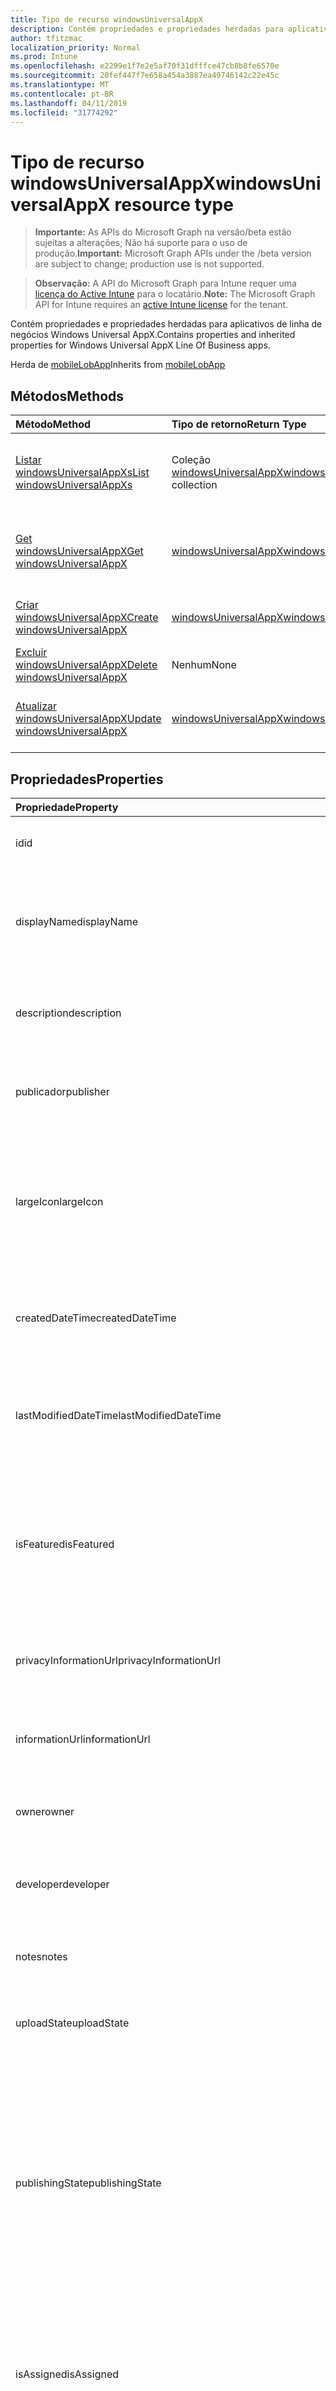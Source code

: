 ```yaml
---
title: Tipo de recurso windowsUniversalAppX
description: Contém propriedades e propriedades herdadas para aplicativos de linha de negócios Windows Universal AppX.
author: tfitzmac
localization_priority: Normal
ms.prod: Intune
ms.openlocfilehash: e2299e1f7e2e5af70f31dfffce47cb8b8fe6570e
ms.sourcegitcommit: 20fef447f7e658a454a3887ea49746142c22e45c
ms.translationtype: MT
ms.contentlocale: pt-BR
ms.lasthandoff: 04/11/2019
ms.locfileid: "31774292"
---
```

# <a name="windowsuniversalappx-resource-type"></a><span data-ttu-id="e6a1d-103">Tipo de recurso windowsUniversalAppX</span><span class="sxs-lookup"><span data-stu-id="e6a1d-103">windowsUniversalAppX resource type</span></span>

> <span data-ttu-id="e6a1d-104">**Importante:** As APIs do Microsoft Graph na versão/beta estão sujeitas a alterações; Não há suporte para o uso de produção.</span><span class="sxs-lookup"><span data-stu-id="e6a1d-104">**Important:** Microsoft Graph APIs under the /beta version are subject to change; production use is not supported.</span></span>

> <span data-ttu-id="e6a1d-105">**Observação:** A API do Microsoft Graph para Intune requer uma [licença do Active Intune](https://go.microsoft.com/fwlink/?linkid=839381) para o locatário.</span><span class="sxs-lookup"><span data-stu-id="e6a1d-105">**Note:** The Microsoft Graph API for Intune requires an [active Intune license](https://go.microsoft.com/fwlink/?linkid=839381) for the tenant.</span></span>

<span data-ttu-id="e6a1d-106">Contém propriedades e propriedades herdadas para aplicativos de linha de negócios Windows Universal AppX.</span><span class="sxs-lookup"><span data-stu-id="e6a1d-106">Contains properties and inherited properties for Windows Universal AppX Line Of Business apps.</span></span>


<span data-ttu-id="e6a1d-107">Herda de [mobileLobApp](../resources/intune-apps-mobilelobapp.md)</span><span class="sxs-lookup"><span data-stu-id="e6a1d-107">Inherits from [mobileLobApp](../resources/intune-apps-mobilelobapp.md)</span></span>

## <a name="methods"></a><span data-ttu-id="e6a1d-108">Métodos</span><span class="sxs-lookup"><span data-stu-id="e6a1d-108">Methods</span></span>
|<span data-ttu-id="e6a1d-109">Método</span><span class="sxs-lookup"><span data-stu-id="e6a1d-109">Method</span></span>|<span data-ttu-id="e6a1d-110">Tipo de retorno</span><span class="sxs-lookup"><span data-stu-id="e6a1d-110">Return Type</span></span>|<span data-ttu-id="e6a1d-111">Descrição</span><span class="sxs-lookup"><span data-stu-id="e6a1d-111">Description</span></span>|
|:---|:---|:---|
|[<span data-ttu-id="e6a1d-112">Listar windowsUniversalAppXs</span><span class="sxs-lookup"><span data-stu-id="e6a1d-112">List windowsUniversalAppXs</span></span>](../api/intune-apps-windowsuniversalappx-list.md)|<span data-ttu-id="e6a1d-113">Coleção [windowsUniversalAppX](../resources/intune-apps-windowsuniversalappx.md)</span><span class="sxs-lookup"><span data-stu-id="e6a1d-113">[windowsUniversalAppX](../resources/intune-apps-windowsuniversalappx.md) collection</span></span>|<span data-ttu-id="e6a1d-114">Lista propriedades e relações dos objetos [windowsUniversalAppX](../resources/intune-apps-windowsuniversalappx.md).</span><span class="sxs-lookup"><span data-stu-id="e6a1d-114">List properties and relationships of the [windowsUniversalAppX](../resources/intune-apps-windowsuniversalappx.md) objects.</span></span>|
|[<span data-ttu-id="e6a1d-115">Get windowsUniversalAppX</span><span class="sxs-lookup"><span data-stu-id="e6a1d-115">Get windowsUniversalAppX</span></span>](../api/intune-apps-windowsuniversalappx-get.md)|[<span data-ttu-id="e6a1d-116">windowsUniversalAppX</span><span class="sxs-lookup"><span data-stu-id="e6a1d-116">windowsUniversalAppX</span></span>](../resources/intune-apps-windowsuniversalappx.md)|<span data-ttu-id="e6a1d-117">Ler propriedades e relações do objeto [windowsUniversalAppX](../resources/intune-apps-windowsuniversalappx.md).</span><span class="sxs-lookup"><span data-stu-id="e6a1d-117">Read properties and relationships of the [windowsUniversalAppX](../resources/intune-apps-windowsuniversalappx.md) object.</span></span>|
|[<span data-ttu-id="e6a1d-118">Criar windowsUniversalAppX</span><span class="sxs-lookup"><span data-stu-id="e6a1d-118">Create windowsUniversalAppX</span></span>](../api/intune-apps-windowsuniversalappx-create.md)|[<span data-ttu-id="e6a1d-119">windowsUniversalAppX</span><span class="sxs-lookup"><span data-stu-id="e6a1d-119">windowsUniversalAppX</span></span>](../resources/intune-apps-windowsuniversalappx.md)|<span data-ttu-id="e6a1d-120">Cria um novo objeto [windowsUniversalAppX](../resources/intune-apps-windowsuniversalappx.md).</span><span class="sxs-lookup"><span data-stu-id="e6a1d-120">Create a new [windowsUniversalAppX](../resources/intune-apps-windowsuniversalappx.md) object.</span></span>|
|[<span data-ttu-id="e6a1d-121">Excluir windowsUniversalAppX</span><span class="sxs-lookup"><span data-stu-id="e6a1d-121">Delete windowsUniversalAppX</span></span>](../api/intune-apps-windowsuniversalappx-delete.md)|<span data-ttu-id="e6a1d-122">Nenhum</span><span class="sxs-lookup"><span data-stu-id="e6a1d-122">None</span></span>|<span data-ttu-id="e6a1d-123">Exclui um [windowsUniversalAppX](../resources/intune-apps-windowsuniversalappx.md).</span><span class="sxs-lookup"><span data-stu-id="e6a1d-123">Deletes a [windowsUniversalAppX](../resources/intune-apps-windowsuniversalappx.md).</span></span>|
|[<span data-ttu-id="e6a1d-124">Atualizar windowsUniversalAppX</span><span class="sxs-lookup"><span data-stu-id="e6a1d-124">Update windowsUniversalAppX</span></span>](../api/intune-apps-windowsuniversalappx-update.md)|[<span data-ttu-id="e6a1d-125">windowsUniversalAppX</span><span class="sxs-lookup"><span data-stu-id="e6a1d-125">windowsUniversalAppX</span></span>](../resources/intune-apps-windowsuniversalappx.md)|<span data-ttu-id="e6a1d-126">Atualiza as propriedades de um objeto [windowsUniversalAppX](../resources/intune-apps-windowsuniversalappx.md).</span><span class="sxs-lookup"><span data-stu-id="e6a1d-126">Update the properties of a [windowsUniversalAppX](../resources/intune-apps-windowsuniversalappx.md) object.</span></span>|

## <a name="properties"></a><span data-ttu-id="e6a1d-127">Propriedades</span><span class="sxs-lookup"><span data-stu-id="e6a1d-127">Properties</span></span>
|<span data-ttu-id="e6a1d-128">Propriedade</span><span class="sxs-lookup"><span data-stu-id="e6a1d-128">Property</span></span>|<span data-ttu-id="e6a1d-129">Tipo</span><span class="sxs-lookup"><span data-stu-id="e6a1d-129">Type</span></span>|<span data-ttu-id="e6a1d-130">Descrição</span><span class="sxs-lookup"><span data-stu-id="e6a1d-130">Description</span></span>|
|:---|:---|:---|
|<span data-ttu-id="e6a1d-131">id</span><span class="sxs-lookup"><span data-stu-id="e6a1d-131">id</span></span>|<span data-ttu-id="e6a1d-132">String</span><span class="sxs-lookup"><span data-stu-id="e6a1d-132">String</span></span>|<span data-ttu-id="e6a1d-133">Chave da entidade.</span><span class="sxs-lookup"><span data-stu-id="e6a1d-133">Key of the entity.</span></span> <span data-ttu-id="e6a1d-134">Herdado de [mobileApp](../resources/intune-apps-mobileapp.md)</span><span class="sxs-lookup"><span data-stu-id="e6a1d-134">Inherited from [mobileApp](../resources/intune-apps-mobileapp.md)</span></span>|
|<span data-ttu-id="e6a1d-135">displayName</span><span class="sxs-lookup"><span data-stu-id="e6a1d-135">displayName</span></span>|<span data-ttu-id="e6a1d-136">Cadeia de caracteres</span><span class="sxs-lookup"><span data-stu-id="e6a1d-136">String</span></span>|<span data-ttu-id="e6a1d-137">O título do aplicativo importado ou definido pelo administrador.</span><span class="sxs-lookup"><span data-stu-id="e6a1d-137">The admin provided or imported title of the app.</span></span> <span data-ttu-id="e6a1d-138">Herdado de [mobileApp](../resources/intune-apps-mobileapp.md)</span><span class="sxs-lookup"><span data-stu-id="e6a1d-138">Inherited from [mobileApp](../resources/intune-apps-mobileapp.md)</span></span>|
|<span data-ttu-id="e6a1d-139">description</span><span class="sxs-lookup"><span data-stu-id="e6a1d-139">description</span></span>|<span data-ttu-id="e6a1d-140">String</span><span class="sxs-lookup"><span data-stu-id="e6a1d-140">String</span></span>|<span data-ttu-id="e6a1d-141">A descrição do aplicativo.</span><span class="sxs-lookup"><span data-stu-id="e6a1d-141">The description of the app.</span></span> <span data-ttu-id="e6a1d-142">Herdado de [mobileApp](../resources/intune-apps-mobileapp.md)</span><span class="sxs-lookup"><span data-stu-id="e6a1d-142">Inherited from [mobileApp](../resources/intune-apps-mobileapp.md)</span></span>|
|<span data-ttu-id="e6a1d-143">publicador</span><span class="sxs-lookup"><span data-stu-id="e6a1d-143">publisher</span></span>|<span data-ttu-id="e6a1d-144">Cadeia de caracteres</span><span class="sxs-lookup"><span data-stu-id="e6a1d-144">String</span></span>|<span data-ttu-id="e6a1d-145">O publicador do aplicativo.</span><span class="sxs-lookup"><span data-stu-id="e6a1d-145">The publisher of the app.</span></span> <span data-ttu-id="e6a1d-146">Herdado de [mobileApp](../resources/intune-apps-mobileapp.md)</span><span class="sxs-lookup"><span data-stu-id="e6a1d-146">Inherited from [mobileApp](../resources/intune-apps-mobileapp.md)</span></span>|
|<span data-ttu-id="e6a1d-147">largeIcon</span><span class="sxs-lookup"><span data-stu-id="e6a1d-147">largeIcon</span></span>|[<span data-ttu-id="e6a1d-148">mimeContent</span><span class="sxs-lookup"><span data-stu-id="e6a1d-148">mimeContent</span></span>](../resources/intune-shared-mimecontent.md)|<span data-ttu-id="e6a1d-149">O ícone grande, a ser exibido nos detalhes do aplicativo e usado para o carregamento do ícone.</span><span class="sxs-lookup"><span data-stu-id="e6a1d-149">The large icon, to be displayed in the app details and used for upload of the icon.</span></span> <span data-ttu-id="e6a1d-150">Herdado de [mobileApp](../resources/intune-apps-mobileapp.md)</span><span class="sxs-lookup"><span data-stu-id="e6a1d-150">Inherited from [mobileApp](../resources/intune-apps-mobileapp.md)</span></span>|
|<span data-ttu-id="e6a1d-151">createdDateTime</span><span class="sxs-lookup"><span data-stu-id="e6a1d-151">createdDateTime</span></span>|<span data-ttu-id="e6a1d-152">DateTimeOffset</span><span class="sxs-lookup"><span data-stu-id="e6a1d-152">DateTimeOffset</span></span>|<span data-ttu-id="e6a1d-153">A data e a hora da criação do aplicativo.</span><span class="sxs-lookup"><span data-stu-id="e6a1d-153">The date and time the app was created.</span></span> <span data-ttu-id="e6a1d-154">Herdado de [mobileApp](../resources/intune-apps-mobileapp.md)</span><span class="sxs-lookup"><span data-stu-id="e6a1d-154">Inherited from [mobileApp](../resources/intune-apps-mobileapp.md)</span></span>|
|<span data-ttu-id="e6a1d-155">lastModifiedDateTime</span><span class="sxs-lookup"><span data-stu-id="e6a1d-155">lastModifiedDateTime</span></span>|<span data-ttu-id="e6a1d-156">DateTimeOffset</span><span class="sxs-lookup"><span data-stu-id="e6a1d-156">DateTimeOffset</span></span>|<span data-ttu-id="e6a1d-157">A data e a hora que o aplicativo foi modificado pela última vez.</span><span class="sxs-lookup"><span data-stu-id="e6a1d-157">The date and time the app was last modified.</span></span> <span data-ttu-id="e6a1d-158">Herdado de [mobileApp](../resources/intune-apps-mobileapp.md)</span><span class="sxs-lookup"><span data-stu-id="e6a1d-158">Inherited from [mobileApp](../resources/intune-apps-mobileapp.md)</span></span>|
|<span data-ttu-id="e6a1d-159">isFeatured</span><span class="sxs-lookup"><span data-stu-id="e6a1d-159">isFeatured</span></span>|<span data-ttu-id="e6a1d-160">Boolean</span><span class="sxs-lookup"><span data-stu-id="e6a1d-160">Boolean</span></span>|<span data-ttu-id="e6a1d-161">O valor que indica se o aplicativo está marcado como em destaque pelo administrador. Herdado de [mobileApp](../resources/intune-apps-mobileapp.md)</span><span class="sxs-lookup"><span data-stu-id="e6a1d-161">The value indicating whether the app is marked as featured by the admin. Inherited from [mobileApp](../resources/intune-apps-mobileapp.md)</span></span>|
|<span data-ttu-id="e6a1d-162">privacyInformationUrl</span><span class="sxs-lookup"><span data-stu-id="e6a1d-162">privacyInformationUrl</span></span>|<span data-ttu-id="e6a1d-163">Cadeia de caracteres</span><span class="sxs-lookup"><span data-stu-id="e6a1d-163">String</span></span>|<span data-ttu-id="e6a1d-164">A URL da declaração de privacidade.</span><span class="sxs-lookup"><span data-stu-id="e6a1d-164">The privacy statement Url.</span></span> <span data-ttu-id="e6a1d-165">Herdado de [mobileApp](../resources/intune-apps-mobileapp.md)</span><span class="sxs-lookup"><span data-stu-id="e6a1d-165">Inherited from [mobileApp](../resources/intune-apps-mobileapp.md)</span></span>|
|<span data-ttu-id="e6a1d-166">informationUrl</span><span class="sxs-lookup"><span data-stu-id="e6a1d-166">informationUrl</span></span>|<span data-ttu-id="e6a1d-167">Cadeia de caracteres</span><span class="sxs-lookup"><span data-stu-id="e6a1d-167">String</span></span>|<span data-ttu-id="e6a1d-168">A URL de informações adicionais.</span><span class="sxs-lookup"><span data-stu-id="e6a1d-168">The more information Url.</span></span> <span data-ttu-id="e6a1d-169">Herdado de [mobileApp](../resources/intune-apps-mobileapp.md)</span><span class="sxs-lookup"><span data-stu-id="e6a1d-169">Inherited from [mobileApp](../resources/intune-apps-mobileapp.md)</span></span>|
|<span data-ttu-id="e6a1d-170">owner</span><span class="sxs-lookup"><span data-stu-id="e6a1d-170">owner</span></span>|<span data-ttu-id="e6a1d-171">Cadeia de caracteres</span><span class="sxs-lookup"><span data-stu-id="e6a1d-171">String</span></span>|<span data-ttu-id="e6a1d-172">O proprietário do conteúdo.</span><span class="sxs-lookup"><span data-stu-id="e6a1d-172">The owner of the app.</span></span> <span data-ttu-id="e6a1d-173">Herdado de [mobileApp](../resources/intune-apps-mobileapp.md)</span><span class="sxs-lookup"><span data-stu-id="e6a1d-173">Inherited from [mobileApp](../resources/intune-apps-mobileapp.md)</span></span>|
|<span data-ttu-id="e6a1d-174">developer</span><span class="sxs-lookup"><span data-stu-id="e6a1d-174">developer</span></span>|<span data-ttu-id="e6a1d-175">Cadeia de caracteres</span><span class="sxs-lookup"><span data-stu-id="e6a1d-175">String</span></span>|<span data-ttu-id="e6a1d-176">O desenvolvedor do aplicativo.</span><span class="sxs-lookup"><span data-stu-id="e6a1d-176">The developer of the app.</span></span> <span data-ttu-id="e6a1d-177">Herdado de [mobileApp](../resources/intune-apps-mobileapp.md)</span><span class="sxs-lookup"><span data-stu-id="e6a1d-177">Inherited from [mobileApp](../resources/intune-apps-mobileapp.md)</span></span>|
|<span data-ttu-id="e6a1d-178">notes</span><span class="sxs-lookup"><span data-stu-id="e6a1d-178">notes</span></span>|<span data-ttu-id="e6a1d-179">Cadeia de caracteres</span><span class="sxs-lookup"><span data-stu-id="e6a1d-179">String</span></span>|<span data-ttu-id="e6a1d-180">Anotações do aplicativo.</span><span class="sxs-lookup"><span data-stu-id="e6a1d-180">Notes for the app.</span></span> <span data-ttu-id="e6a1d-181">Herdado de [mobileApp](../resources/intune-apps-mobileapp.md)</span><span class="sxs-lookup"><span data-stu-id="e6a1d-181">Inherited from [mobileApp](../resources/intune-apps-mobileapp.md)</span></span>|
|<span data-ttu-id="e6a1d-182">uploadState</span><span class="sxs-lookup"><span data-stu-id="e6a1d-182">uploadState</span></span>|<span data-ttu-id="e6a1d-183">Int32</span><span class="sxs-lookup"><span data-stu-id="e6a1d-183">Int32</span></span>|<span data-ttu-id="e6a1d-184">O estado de upload.</span><span class="sxs-lookup"><span data-stu-id="e6a1d-184">The upload state.</span></span> <span data-ttu-id="e6a1d-185">Herdado de [mobileApp](../resources/intune-apps-mobileapp.md)</span><span class="sxs-lookup"><span data-stu-id="e6a1d-185">Inherited from [mobileApp](../resources/intune-apps-mobileapp.md)</span></span>|
|<span data-ttu-id="e6a1d-186">publishingState</span><span class="sxs-lookup"><span data-stu-id="e6a1d-186">publishingState</span></span>|[<span data-ttu-id="e6a1d-187">mobileAppPublishingState</span><span class="sxs-lookup"><span data-stu-id="e6a1d-187">mobileAppPublishingState</span></span>](../resources/intune-apps-mobileapppublishingstate.md)|<span data-ttu-id="e6a1d-188">O estado de publicação do aplicativo.</span><span class="sxs-lookup"><span data-stu-id="e6a1d-188">The publishing state for the app.</span></span> <span data-ttu-id="e6a1d-189">O aplicativo não pode ser assinado, a menos que ele seja publicado.</span><span class="sxs-lookup"><span data-stu-id="e6a1d-189">The app cannot be assigned unless the app is published.</span></span> <span data-ttu-id="e6a1d-190">Herdado de [mobileApp](../resources/intune-apps-mobileapp.md).</span><span class="sxs-lookup"><span data-stu-id="e6a1d-190">Inherited from [mobileApp](../resources/intune-apps-mobileapp.md).</span></span> <span data-ttu-id="e6a1d-191">Os valores possíveis são: `notPublished`, `processing`, `published`.</span><span class="sxs-lookup"><span data-stu-id="e6a1d-191">Possible values are: `notPublished`, `processing`, `published`.</span></span>|
|<span data-ttu-id="e6a1d-192">isAssigned</span><span class="sxs-lookup"><span data-stu-id="e6a1d-192">isAssigned</span></span>|<span data-ttu-id="e6a1d-193">Boolean</span><span class="sxs-lookup"><span data-stu-id="e6a1d-193">Boolean</span></span>|<span data-ttu-id="e6a1d-194">O valor que indica se o aplicativo é atribuído a pelo menos um grupo.</span><span class="sxs-lookup"><span data-stu-id="e6a1d-194">The value indicating whether the app is assigned to at least one group.</span></span> <span data-ttu-id="e6a1d-195">Herdado de [mobileApp](../resources/intune-apps-mobileapp.md)</span><span class="sxs-lookup"><span data-stu-id="e6a1d-195">Inherited from [mobileApp](../resources/intune-apps-mobileapp.md)</span></span>|
|<span data-ttu-id="e6a1d-196">roleScopeTagIds</span><span class="sxs-lookup"><span data-stu-id="e6a1d-196">roleScopeTagIds</span></span>|<span data-ttu-id="e6a1d-197">Coleção String</span><span class="sxs-lookup"><span data-stu-id="e6a1d-197">String collection</span></span>|<span data-ttu-id="e6a1d-198">Lista de IDs de marca de escopo para este aplicativo móvel.</span><span class="sxs-lookup"><span data-stu-id="e6a1d-198">List of scope tag ids for this mobile app.</span></span> <span data-ttu-id="e6a1d-199">Herdado de [mobileApp](../resources/intune-apps-mobileapp.md)</span><span class="sxs-lookup"><span data-stu-id="e6a1d-199">Inherited from [mobileApp](../resources/intune-apps-mobileapp.md)</span></span>|
|<span data-ttu-id="e6a1d-200">dependentAppCount</span><span class="sxs-lookup"><span data-stu-id="e6a1d-200">dependentAppCount</span></span>|<span data-ttu-id="e6a1d-201">Int32</span><span class="sxs-lookup"><span data-stu-id="e6a1d-201">Int32</span></span>|<span data-ttu-id="e6a1d-202">O número total de dependências do aplicativo filho.</span><span class="sxs-lookup"><span data-stu-id="e6a1d-202">The total number of dependencies the child app has.</span></span> <span data-ttu-id="e6a1d-203">Herdado de [mobileApp](../resources/intune-apps-mobileapp.md)</span><span class="sxs-lookup"><span data-stu-id="e6a1d-203">Inherited from [mobileApp](../resources/intune-apps-mobileapp.md)</span></span>|
|<span data-ttu-id="e6a1d-204">committedContentVersion</span><span class="sxs-lookup"><span data-stu-id="e6a1d-204">committedContentVersion</span></span>|<span data-ttu-id="e6a1d-205">Cadeia de caracteres</span><span class="sxs-lookup"><span data-stu-id="e6a1d-205">String</span></span>|<span data-ttu-id="e6a1d-206">A versão do conteúdo interno confirmado.</span><span class="sxs-lookup"><span data-stu-id="e6a1d-206">The internal committed content version.</span></span> <span data-ttu-id="e6a1d-207">Herdado de [mobileLobApp](../resources/intune-apps-mobilelobapp.md)</span><span class="sxs-lookup"><span data-stu-id="e6a1d-207">Inherited from [mobileLobApp](../resources/intune-apps-mobilelobapp.md)</span></span>|
|<span data-ttu-id="e6a1d-208">fileName</span><span class="sxs-lookup"><span data-stu-id="e6a1d-208">fileName</span></span>|<span data-ttu-id="e6a1d-209">String</span><span class="sxs-lookup"><span data-stu-id="e6a1d-209">String</span></span>|<span data-ttu-id="e6a1d-210">O nome do arquivo do aplicativo Lob principal.</span><span class="sxs-lookup"><span data-stu-id="e6a1d-210">The name of the main Lob application file.</span></span> <span data-ttu-id="e6a1d-211">Herdado de [mobileLobApp](../resources/intune-apps-mobilelobapp.md)</span><span class="sxs-lookup"><span data-stu-id="e6a1d-211">Inherited from [mobileLobApp](../resources/intune-apps-mobilelobapp.md)</span></span>|
|<span data-ttu-id="e6a1d-212">size</span><span class="sxs-lookup"><span data-stu-id="e6a1d-212">size</span></span>|<span data-ttu-id="e6a1d-213">Int64</span><span class="sxs-lookup"><span data-stu-id="e6a1d-213">Int64</span></span>|<span data-ttu-id="e6a1d-214">O tamanho total, incluindo todos os arquivos carregados.</span><span class="sxs-lookup"><span data-stu-id="e6a1d-214">The total size, including all uploaded files.</span></span> <span data-ttu-id="e6a1d-215">Herdado de [mobileLobApp](../resources/intune-apps-mobilelobapp.md)</span><span class="sxs-lookup"><span data-stu-id="e6a1d-215">Inherited from [mobileLobApp](../resources/intune-apps-mobilelobapp.md)</span></span>|
|<span data-ttu-id="e6a1d-216">applicableArchitectures</span><span class="sxs-lookup"><span data-stu-id="e6a1d-216">applicableArchitectures</span></span>|[<span data-ttu-id="e6a1d-217">windowsArchitecture</span><span class="sxs-lookup"><span data-stu-id="e6a1d-217">windowsArchitecture</span></span>](../resources/intune-apps-windowsarchitecture.md)|<span data-ttu-id="e6a1d-218">As arquiteturas do Windows nas quais este aplicativo pode ser executado.</span><span class="sxs-lookup"><span data-stu-id="e6a1d-218">The Windows architecture(s) for which this app can run on.</span></span> <span data-ttu-id="e6a1d-219">Os valores possíveis são: `none`, `x86`, `x64`, `arm`, `neutral`, `arm64`.</span><span class="sxs-lookup"><span data-stu-id="e6a1d-219">Possible values are: `none`, `x86`, `x64`, `arm`, `neutral`, `arm64`.</span></span>|
|<span data-ttu-id="e6a1d-220">applicableDeviceTypes</span><span class="sxs-lookup"><span data-stu-id="e6a1d-220">applicableDeviceTypes</span></span>|[<span data-ttu-id="e6a1d-221">windowsDeviceType</span><span class="sxs-lookup"><span data-stu-id="e6a1d-221">windowsDeviceType</span></span>](../resources/intune-apps-windowsdevicetype.md)|<span data-ttu-id="e6a1d-222">Os tipos de dispositivos Windows nos quais este aplicativo pode ser executado.</span><span class="sxs-lookup"><span data-stu-id="e6a1d-222">The Windows device type(s) for which this app can run on.</span></span> <span data-ttu-id="e6a1d-223">Os valores possíveis são: `none`, `desktop`, `mobile`, `holographic`, `team`.</span><span class="sxs-lookup"><span data-stu-id="e6a1d-223">Possible values are: `none`, `desktop`, `mobile`, `holographic`, `team`.</span></span>|
|<span data-ttu-id="e6a1d-224">identityName</span><span class="sxs-lookup"><span data-stu-id="e6a1d-224">identityName</span></span>|<span data-ttu-id="e6a1d-225">Cadeia de caracteres</span><span class="sxs-lookup"><span data-stu-id="e6a1d-225">String</span></span>|<span data-ttu-id="e6a1d-226">O Nome da Identidade.</span><span class="sxs-lookup"><span data-stu-id="e6a1d-226">The Identity Name.</span></span>|
|<span data-ttu-id="e6a1d-227">identityPublisherHash</span><span class="sxs-lookup"><span data-stu-id="e6a1d-227">identityPublisherHash</span></span>|<span data-ttu-id="e6a1d-228">Cadeia de caracteres</span><span class="sxs-lookup"><span data-stu-id="e6a1d-228">String</span></span>|<span data-ttu-id="e6a1d-229">O Hash do Publicador de Identidade.</span><span class="sxs-lookup"><span data-stu-id="e6a1d-229">The Identity Publisher Hash.</span></span>|
|<span data-ttu-id="e6a1d-230">identityResourceIdentifier</span><span class="sxs-lookup"><span data-stu-id="e6a1d-230">identityResourceIdentifier</span></span>|<span data-ttu-id="e6a1d-231">Cadeia de caracteres</span><span class="sxs-lookup"><span data-stu-id="e6a1d-231">String</span></span>|<span data-ttu-id="e6a1d-232">O Identificador de Recurso da Identidade.</span><span class="sxs-lookup"><span data-stu-id="e6a1d-232">The Identity Resource Identifier.</span></span>|
|<span data-ttu-id="e6a1d-233">isBundle</span><span class="sxs-lookup"><span data-stu-id="e6a1d-233">isBundle</span></span>|<span data-ttu-id="e6a1d-234">Boolean</span><span class="sxs-lookup"><span data-stu-id="e6a1d-234">Boolean</span></span>|<span data-ttu-id="e6a1d-235">Se o aplicativo é um pacote ou não.</span><span class="sxs-lookup"><span data-stu-id="e6a1d-235">Whether or not the app is a bundle.</span></span>|
|<span data-ttu-id="e6a1d-236">minimumSupportedOperatingSystem</span><span class="sxs-lookup"><span data-stu-id="e6a1d-236">minimumSupportedOperatingSystem</span></span>|[<span data-ttu-id="e6a1d-237">windowsMinimumOperatingSystem</span><span class="sxs-lookup"><span data-stu-id="e6a1d-237">windowsMinimumOperatingSystem</span></span>](../resources/intune-apps-windowsminimumoperatingsystem.md)|<span data-ttu-id="e6a1d-238">O valor do sistema de operacional mínimo aplicável.</span><span class="sxs-lookup"><span data-stu-id="e6a1d-238">The value for the minimum applicable operating system.</span></span>|
|<span data-ttu-id="e6a1d-239">identityVersion</span><span class="sxs-lookup"><span data-stu-id="e6a1d-239">identityVersion</span></span>|<span data-ttu-id="e6a1d-240">String</span><span class="sxs-lookup"><span data-stu-id="e6a1d-240">String</span></span>|<span data-ttu-id="e6a1d-241">A versão da identidade.</span><span class="sxs-lookup"><span data-stu-id="e6a1d-241">The identity version.</span></span>|

## <a name="relationships"></a><span data-ttu-id="e6a1d-242">Relações</span><span class="sxs-lookup"><span data-stu-id="e6a1d-242">Relationships</span></span>
|<span data-ttu-id="e6a1d-243">Relação</span><span class="sxs-lookup"><span data-stu-id="e6a1d-243">Relationship</span></span>|<span data-ttu-id="e6a1d-244">Tipo</span><span class="sxs-lookup"><span data-stu-id="e6a1d-244">Type</span></span>|<span data-ttu-id="e6a1d-245">Descrição</span><span class="sxs-lookup"><span data-stu-id="e6a1d-245">Description</span></span>|
|:---|:---|:---|
|<span data-ttu-id="e6a1d-246">categories</span><span class="sxs-lookup"><span data-stu-id="e6a1d-246">categories</span></span>|<span data-ttu-id="e6a1d-247">Coleção [mobileAppCategory](../resources/intune-apps-mobileappcategory.md)</span><span class="sxs-lookup"><span data-stu-id="e6a1d-247">[mobileAppCategory](../resources/intune-apps-mobileappcategory.md) collection</span></span>|<span data-ttu-id="e6a1d-248">A lista de categorias para este aplicativo.</span><span class="sxs-lookup"><span data-stu-id="e6a1d-248">The list of categories for this app.</span></span> <span data-ttu-id="e6a1d-249">Herdado de [mobileApp](../resources/intune-apps-mobileapp.md)</span><span class="sxs-lookup"><span data-stu-id="e6a1d-249">Inherited from [mobileApp](../resources/intune-apps-mobileapp.md)</span></span>|
|<span data-ttu-id="e6a1d-250">assignments</span><span class="sxs-lookup"><span data-stu-id="e6a1d-250">assignments</span></span>|<span data-ttu-id="e6a1d-251">Coleção [mobileAppAssignment](../resources/intune-apps-mobileappassignment.md)</span><span class="sxs-lookup"><span data-stu-id="e6a1d-251">[mobileAppAssignment](../resources/intune-apps-mobileappassignment.md) collection</span></span>|<span data-ttu-id="e6a1d-252">A lista de atribuições de grupo para esse aplicativo móvel.</span><span class="sxs-lookup"><span data-stu-id="e6a1d-252">The list of group assignments for this mobile app.</span></span> <span data-ttu-id="e6a1d-253">Herdado de [mobileApp](../resources/intune-apps-mobileapp.md)</span><span class="sxs-lookup"><span data-stu-id="e6a1d-253">Inherited from [mobileApp](../resources/intune-apps-mobileapp.md)</span></span>|
|<span data-ttu-id="e6a1d-254">installSummary</span><span class="sxs-lookup"><span data-stu-id="e6a1d-254">installSummary</span></span>|[<span data-ttu-id="e6a1d-255">mobileAppInstallSummary</span><span class="sxs-lookup"><span data-stu-id="e6a1d-255">mobileAppInstallSummary</span></span>](../resources/intune-apps-mobileappinstallsummary.md)|<span data-ttu-id="e6a1d-256">Resumo de instalação do aplicativo móvel.</span><span class="sxs-lookup"><span data-stu-id="e6a1d-256">Mobile App Install Summary.</span></span> <span data-ttu-id="e6a1d-257">Herdado de [mobileApp](../resources/intune-apps-mobileapp.md)</span><span class="sxs-lookup"><span data-stu-id="e6a1d-257">Inherited from [mobileApp](../resources/intune-apps-mobileapp.md)</span></span>|
|<span data-ttu-id="e6a1d-258">deviceStatuses</span><span class="sxs-lookup"><span data-stu-id="e6a1d-258">deviceStatuses</span></span>|<span data-ttu-id="e6a1d-259">coleção [mobileAppInstallStatus](../resources/intune-apps-mobileappinstallstatus.md)</span><span class="sxs-lookup"><span data-stu-id="e6a1d-259">[mobileAppInstallStatus](../resources/intune-apps-mobileappinstallstatus.md) collection</span></span>|<span data-ttu-id="e6a1d-260">A lista de Estados de instalação para este aplicativo móvel.</span><span class="sxs-lookup"><span data-stu-id="e6a1d-260">The list of installation states for this mobile app.</span></span> <span data-ttu-id="e6a1d-261">Herdado de [mobileApp](../resources/intune-apps-mobileapp.md)</span><span class="sxs-lookup"><span data-stu-id="e6a1d-261">Inherited from [mobileApp](../resources/intune-apps-mobileapp.md)</span></span>|
|<span data-ttu-id="e6a1d-262">userStatuses</span><span class="sxs-lookup"><span data-stu-id="e6a1d-262">userStatuses</span></span>|<span data-ttu-id="e6a1d-263">coleção [userAppInstallStatus](../resources/intune-apps-userappinstallstatus.md)</span><span class="sxs-lookup"><span data-stu-id="e6a1d-263">[userAppInstallStatus](../resources/intune-apps-userappinstallstatus.md) collection</span></span>|<span data-ttu-id="e6a1d-264">A lista de Estados de instalação para este aplicativo móvel.</span><span class="sxs-lookup"><span data-stu-id="e6a1d-264">The list of installation states for this mobile app.</span></span> <span data-ttu-id="e6a1d-265">Herdado de [mobileApp](../resources/intune-apps-mobileapp.md)</span><span class="sxs-lookup"><span data-stu-id="e6a1d-265">Inherited from [mobileApp](../resources/intune-apps-mobileapp.md)</span></span>|
|<span data-ttu-id="e6a1d-266">relações</span><span class="sxs-lookup"><span data-stu-id="e6a1d-266">relationships</span></span>|<span data-ttu-id="e6a1d-267">coleção [mobileAppRelationship](../resources/intune-apps-mobileapprelationship.md)</span><span class="sxs-lookup"><span data-stu-id="e6a1d-267">[mobileAppRelationship](../resources/intune-apps-mobileapprelationship.md) collection</span></span>|<span data-ttu-id="e6a1d-268">Lista de relações para este aplicativo móvel.</span><span class="sxs-lookup"><span data-stu-id="e6a1d-268">List of relationships for this mobile app.</span></span> <span data-ttu-id="e6a1d-269">Herdado de [mobileApp](../resources/intune-apps-mobileapp.md)</span><span class="sxs-lookup"><span data-stu-id="e6a1d-269">Inherited from [mobileApp](../resources/intune-apps-mobileapp.md)</span></span>|
|<span data-ttu-id="e6a1d-270">contentVersions</span><span class="sxs-lookup"><span data-stu-id="e6a1d-270">contentVersions</span></span>|<span data-ttu-id="e6a1d-271">Coleção [mobileAppContent](../resources/intune-apps-mobileappcontent.md)</span><span class="sxs-lookup"><span data-stu-id="e6a1d-271">[mobileAppContent](../resources/intune-apps-mobileappcontent.md) collection</span></span>|<span data-ttu-id="e6a1d-272">A lista das versões de conteúdo deste aplicativo.</span><span class="sxs-lookup"><span data-stu-id="e6a1d-272">The list of content versions for this app.</span></span> <span data-ttu-id="e6a1d-273">Herdado de [mobileLobApp](../resources/intune-apps-mobilelobapp.md)</span><span class="sxs-lookup"><span data-stu-id="e6a1d-273">Inherited from [mobileLobApp](../resources/intune-apps-mobilelobapp.md)</span></span>|
|<span data-ttu-id="e6a1d-274">Committedcontainedapps à</span><span class="sxs-lookup"><span data-stu-id="e6a1d-274">committedContainedApps</span></span>|<span data-ttu-id="e6a1d-275">coleção [mobileContainedApp](../resources/intune-apps-mobilecontainedapp.md)</span><span class="sxs-lookup"><span data-stu-id="e6a1d-275">[mobileContainedApp](../resources/intune-apps-mobilecontainedapp.md) collection</span></span>|<span data-ttu-id="e6a1d-276">A coleção de aplicativos contidos no mobileAppContent confirmado de um aplicativo windowsUniversalAppX.</span><span class="sxs-lookup"><span data-stu-id="e6a1d-276">The collection of contained apps in the committed mobileAppContent of a windowsUniversalAppX app.</span></span>|

## <a name="json-representation"></a><span data-ttu-id="e6a1d-277">Representação JSON</span><span class="sxs-lookup"><span data-stu-id="e6a1d-277">JSON Representation</span></span>
<span data-ttu-id="e6a1d-278">Veja a seguir uma representação JSON do recurso.</span><span class="sxs-lookup"><span data-stu-id="e6a1d-278">Here is a JSON representation of the resource.</span></span>
<!-- {
  "blockType": "resource",
  "keyProperty": "id",
  "@odata.type": "microsoft.graph.windowsUniversalAppX"
}
-->
``` json
{
  "@odata.type": "#microsoft.graph.windowsUniversalAppX",
  "id": "String (identifier)",
  "displayName": "String",
  "description": "String",
  "publisher": "String",
  "largeIcon": {
    "@odata.type": "microsoft.graph.mimeContent",
    "type": "String",
    "value": "binary"
  },
  "createdDateTime": "String (timestamp)",
  "lastModifiedDateTime": "String (timestamp)",
  "isFeatured": true,
  "privacyInformationUrl": "String",
  "informationUrl": "String",
  "owner": "String",
  "developer": "String",
  "notes": "String",
  "uploadState": 1024,
  "publishingState": "String",
  "isAssigned": true,
  "roleScopeTagIds": [
    "String"
  ],
  "dependentAppCount": 1024,
  "committedContentVersion": "String",
  "fileName": "String",
  "size": 1024,
  "applicableArchitectures": "String",
  "applicableDeviceTypes": "String",
  "identityName": "String",
  "identityPublisherHash": "String",
  "identityResourceIdentifier": "String",
  "isBundle": true,
  "minimumSupportedOperatingSystem": {
    "@odata.type": "microsoft.graph.windowsMinimumOperatingSystem",
    "v8_0": true,
    "v8_1": true,
    "v10_0": true,
    "v10_1607": true,
    "v10_1703": true,
    "v10_1709": true,
    "v10_1803": true
  },
  "identityVersion": "String"
}
```





